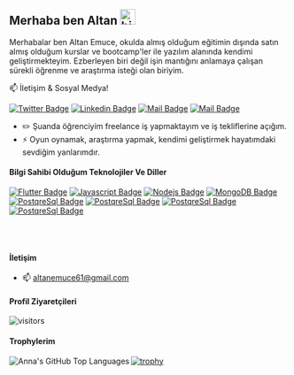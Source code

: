 ## Merhaba ben Altan  <img src="https://user-images.githubusercontent.com/1303154/88677602-1635ba80-d120-11ea-84d8-d263ba5fc3c0.gif" width="28px" alt="hi">

Merhabalar ben Altan Emuce, okulda almış olduğum eğitimin dışında satın almış olduğum kurslar ve bootcamp'ler ile yazılım alanında kendimi geliştirmekteyim. Ezberleyen biri değil işin mantığını anlamaya çalışan sürekli öğrenme ve araştırma isteği olan biriyim. 

:mailbox: İletişim & Sosyal Medya!

[![Twitter Badge](https://img.shields.io/badge/-@altanemuce-1ca0f1?style=flat&labelColor=1ca0f1&logo=twitter&logoColor=white&link=https://twitter.com/altanemuce)](https://twitter.com/altanemuce) [![Linkedin Badge](https://img.shields.io/badge/-altan-0e76a8?style=flat&labelColor=0e76a8&logo=linkedin&logoColor=white)](https://www.linkedin.com/in/altan-emuce-b013a2173/) [![Mail Badge](https://img.shields.io/badge/-@altanemuce-e84393?style=flat&labelColor=e84393&logo=instagram&logoColor=white)](https://www.instagram.com/altanemuce/) [![Mail Badge](https://img.shields.io/badge/-altanemuce-c0392b?style=flat&labelColor=c0392b&logo=gmail&logoColor=white)](mailto:altanemuce61@gmail.com)

<!-- TODO: Add last video link -->

- :pencil2: Şuanda öğrenciyim freelance iş yapmaktayım ve iş tekliflerine açığım.
- ⚡ Oyun oynamak, araştırma yapmak, kendimi geliştirmek hayatımdaki sevdiğim yanlarımdır.

#### Bilgi Sahibi Olduğum Teknolojiler Ve Diller

<!-- TODO: Make technologies links takes you to repositories -->

[![Flutter Badge](https://img.shields.io/badge/%20-Flutter-informational)](#) [![Javascript Badge](https://img.shields.io/badge/%20-Javascript-yellow)](#)  [![Nodejs Badge](https://img.shields.io/badge/%20-NodeJS-green)](#) [![MongoDB Badge](https://img.shields.io/badge/%20-MongoDB-success)](#) <br>[![PostqreSql Badge](https://img.shields.io/badge/%20-PostqreSql-blue)](#) [![PostqreSql Badge](https://img.shields.io/badge/%20-EntityFramework-orange)](#) [![PostqreSql Badge](https://img.shields.io/badge/%20-C%23-purple)](#) [![PostqreSql Badge](https://img.shields.io/badge/%20-JAVA-red)](#) 

<br />
<br />

#### İletişim

- :mailbox: altanemuce61@gmail.com


#### Profil Ziyaretçileri 

![visitors](https://visitor-badge.glitch.me/badge?page_id=altanemuce.altanemuce)

#### Trophylerim
[![trophy](https://github-profile-trophy.vercel.app/?username=altanemuce)](https://github.com/ryo-ma/github-profile-trophy)
<img align="left" alt="Anna's GitHub Top Languages" src="https://github-readme-stats.vercel.app/api/top-langs/?username=altanemuce" />


[reactplaylist]: https://www.youtube.com/watch?v=KxXXEL-k47Y&list=PLvXDmnBbOF7RnYiZvDwl2Pzcs2kfi10wd
[vscodetutorial]: https://www.youtube.com/watch?v=Bkie2ai8qeE&t=8s
[htmltutorial]: https://www.youtube.com/watch?v=VK6MXVxOsws&t=27s
[javascripttutorial]: https://www.youtube.com/watch?v=D-LHKvmX37E
